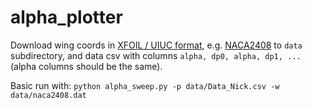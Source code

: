 # alpha_plotter

Download wing coords in [XFOIL / UIUC format](https://m-selig.ae.illinois.edu/ads/coord_database.html), e.g. [NACA2408](https://m-selig.ae.illinois.edu/ads/coord/naca2408.dat) to `data` subdirectory, and data csv with columns `alpha, dp0, alpha, dp1, ...` (alpha columns should be the same).

Basic run with:
`python alpha_sweep.py -p data/Data_Nick.csv -w data/naca2408.dat`

